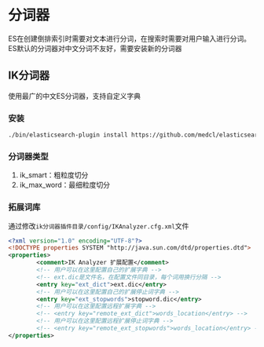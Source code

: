 # 分词器
ES在创建倒排索引时需要对文本进行分词，在搜索时需要对用户输入进行分词。ES默认的分词器对中文分词不友好，需要安装新的分词器

## IK分词器
使用最广的中文ES分词器，支持自定义字典

### 安装
```sh
./bin/elasticsearch-plugin install https://github.com/medcl/elasticsearch-analysis-ik/releases/download/v7.10.1/elasticsearch-analysis-ik-7.10.1.zip
```

### 分词器类型
1. ik_smart：粗粒度切分
2. ik_max_word：最细粒度切分

### 拓展词库
通过修改`ik分词器插件目录/config/IKAnalyzer.cfg.xml`文件
```xml
<?xml version="1.0" encoding="UTF-8"?>
<!DOCTYPE properties SYSTEM "http://java.sun.com/dtd/properties.dtd">
<properties>
        <comment>IK Analyzer 扩展配置</comment>
        <!-- 用户可以在这里配置自己的扩展字典 -->
        <!-- ext.dic是文件名，在配置文件同目录，每个词用换行分隔 -->
        <entry key="ext_dict">ext.dic</entry>
        <!-- 用户可以在这里配置自己的扩展停止词字典 -->
        <entry key="ext_stopwords">stopword.dic</entry>
        <!-- 用户可以在这里配置远程扩展字典 -->
        <!-- <entry key="remote_ext_dict">words_location</entry> -->
        <!-- 用户可以在这里配置远程扩展停止词字典 -->
        <!-- <entry key="remote_ext_stopwords">words_location</entry> -->
</properties>
```
